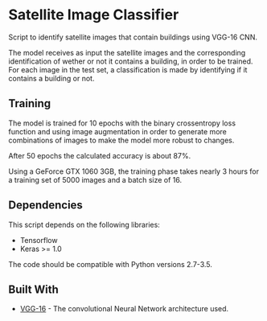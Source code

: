 # Satellite Image Classifier

Script to identify satellite images that contain buildings using VGG-16 CNN.

The model receives as input the satellite images and the corresponding identification of wether or not it contains a building, in order to be trained.
For each image in the test set, a classification is made by identifying if it contains a building or not.

## Training

The model is trained for 10 epochs with the binary crossentropy loss function and using image augmentation
in order to generate more combinations of images to make the model more robust to changes.

After 50 epochs the calculated accuracy is about 87%.

Using a GeForce GTX 1060 3GB, the training phase takes nearly 3 hours for a training set of 5000 images and a batch size of 16.

## Dependencies

This script depends on the following libraries:

* Tensorflow
* Keras >= 1.0

The code should be compatible with Python versions 2.7-3.5.


## Built With

* [VGG-16](https://arxiv.org/abs/1409.1556) - The convolutional Neural Network architecture used.
